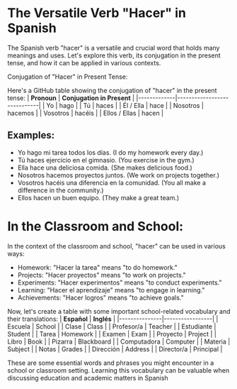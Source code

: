 # The Versatile Verb "Hacer" in Spanish
The Spanish verb "hacer" is a versatile and crucial word that holds many meanings and uses. Let's explore this verb, its conjugation in the present tense, and how it can be applied in various contexts.

Conjugation of "Hacer" in Present Tense:

Here's a GitHub table showing the conjugation of "hacer" in the present tense:
| **Pronoun** | **Conjugation in Present** |
|-------------|-----------------------------|
| Yo          | hago                        |
| Tú          | haces                       |
| Él / Ella   | hace                        |
| Nosotros   | hacemos                     |
| Vosotros   | hacéis                      |
| Ellos / Ellas | hacen                     |

## Examples:

-  Yo hago mi tarea todos los días. (I do my homework every day.)
-  Tú haces ejercicio en el gimnasio. (You exercise in the gym.)
-  Ella hace una deliciosa comida. (She makes delicious food.)
-  Nosotros hacemos proyectos juntos. (We work on projects together.)
-  Vosotros hacéis una diferencia en la comunidad. (You all make a difference in the community.)
-  Ellos hacen un buen equipo. (They make a great team.)

# In the Classroom and School:

In the context of the classroom and school, "hacer" can be used in various ways:

-  Homework: "Hacer la tarea" means "to do homework."
-  Projects: "Hacer proyectos" means "to work on projects."
-  Experiments: "Hacer experimentos" means "to conduct experiments."
-  Learning: "Hacer el aprendizaje" means "to engage in learning."
-  Achievements: "Hacer logros" means "to achieve goals."

Now, let's create a table with some important school-related vocabulary and their translations:
| **Español**   | **Inglés**      |
|---------------|-----------------|
| Escuela       | School          |
| Clase         | Class           |
| Profesor/a    | Teacher         |
| Estudiante    | Student         |
| Tarea         | Homework        |
| Examen        | Exam            |
| Proyecto      | Project         |
| Libro         | Book            |
| Pizarra       | Blackboard      |
| Computadora   | Computer        |
| Materia       | Subject         |
| Notas         | Grades          |
| Dirección     | Address         |
| Director/a    | Principal        |

These are some essential words and phrases you might encounter in a school or classroom setting. Learning this vocabulary can be valuable when discussing education and academic matters in Spanish
